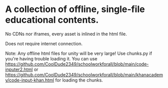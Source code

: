 # A collection of offline, single-file educational contents. 

No CDNs nor iframes, every asset is inlined in the html file.

Does not require internet connection.

Note: Any offline html files for unity will be very large! Use chunks.py if you're having trouble loading it. You can use https://github.com/CoolDude2349/schoolworkforall/blob/main/code-inputer2.html or https://github.com/CoolDude2349/schoolworkforall/blob/main/khanacademy/code-input-khan.html for loading the chunks.
